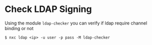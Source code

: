 # Check LDAP Signing

Using the module `ldap-checker` you can verify if ldap require channel binding or not

```
$ nxc ldap <ip> -u user -p pass -M ldap-checker
```

